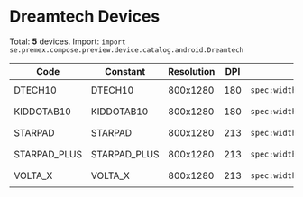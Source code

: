 # Dreamtech Devices

Total: **5** devices. Import: `import se.premex.compose.preview.device.catalog.android.Dreamtech`

| Code | Constant | Resolution | DPI | Compose Spec | Preview Usage |
|------|----------|------------|-----|-------------|---------------|
| DTECH10 | DTECH10 | 800x1280 | 180 | `spec:width=800px,height=1280px,dpi=180` | `@Preview(device = Dreamtech.DTECH10)` |
| KIDDOTAB10 | KIDDOTAB10 | 800x1280 | 180 | `spec:width=800px,height=1280px,dpi=180` | `@Preview(device = Dreamtech.KIDDOTAB10)` |
| STARPAD | STARPAD | 800x1280 | 213 | `spec:width=800px,height=1280px,dpi=213` | `@Preview(device = Dreamtech.STARPAD)` |
| STARPAD_PLUS | STARPAD_PLUS | 800x1280 | 213 | `spec:width=800px,height=1280px,dpi=213` | `@Preview(device = Dreamtech.STARPAD_PLUS)` |
| VOLTA_X | VOLTA_X | 800x1280 | 213 | `spec:width=800px,height=1280px,dpi=213` | `@Preview(device = Dreamtech.VOLTA_X)` |

<!-- Generated automatically. Do not edit manually. -->

